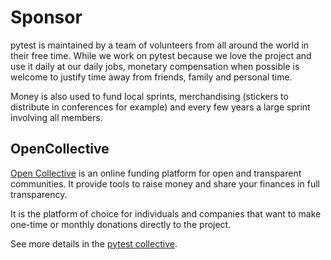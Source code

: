 # Sponsor

pytest is maintained by a team of volunteers from all around the world in their free time. While we work on pytest because we love the project and use it daily at our daily jobs, monetary compensation when possible is welcome to justify time away from friends, family and personal time.

Money is also used to fund local sprints, merchandising (stickers to distribute in conferences for example) and every few years a large sprint involving all members.

## OpenCollective

[Open Collective](https://opencollective.com/) is an online funding platform for open and transparent communities. It provide tools to raise money and share your finances in full transparency.

It is the platform of choice for individuals and companies that want to make one-time or monthly donations directly to the project.

See more details in the [pytest collective](https://opencollective.com/pytest).